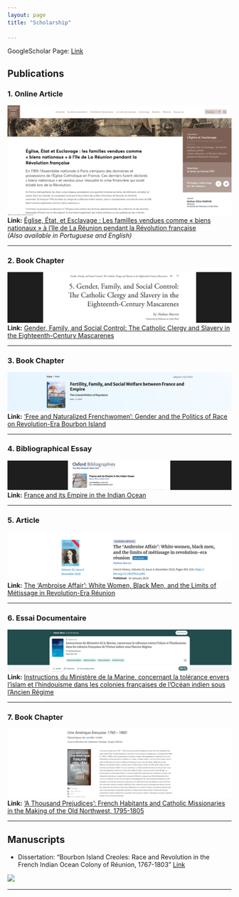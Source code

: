 ```yaml
---
layout: page
title: "Scholarship"

---
```



GoogleScholar Page: [Link](https://scholar.google.com/citations?user=8jtmeYUAAAAJ&amp;hl=en)

## Publications

### 1. Online Article
![pub1](pub1.png)
**Link:** [Église, État, et Esclavage : Les familles vendues comme « biens nationaux » à l’île de La Réunion pendant la Révolution française](https://www.portail-esclavage-reunion.fr/documentaires/l-esclavage/leglise-et-lesclavage/eglise-etat-et-esclavage-les-familles-vendues-comme-biens-nationaux-a-lile-de-la-reunion-pendant-la-revolution-francaise/)  
*(Also available in Portuguese and English)*

---

### 2. Book Chapter
![pub2](pub2.png)
**Link:** [Gender, Family, and Social Control: The Catholic Clergy and Slavery in the Eighteenth-Century Mascarenes](https://drive.google.com/file/d/1wrS2phtMkgjha5g6sPnsUbgIQzGT8S3Z/view?usp=sharing)

---

### 3. Book Chapter
![pub3](pub3.png)
**Link:** [‘Free and Naturalized Frenchwomen’: Gender and the Politics of Race on Revolution-Era Bourbon Island](https://drive.google.com/file/d/1ro_OSNdbyXvhlbsgDIOxa0Bu_vPYurnD/view?usp=sharing)

---

### 4. Bibliographical Essay
![pub4](pub4.png)
**Link:** [France and its Empire in the Indian Ocean](https://drive.google.com/file/d/1E-aXR8FHurDIJGhWrcERDPEunQA0EhkR/view?usp=sharing)

---

### 5. Article
![pub5](pub5.png)
**Link:** [The ‘Ambroise Affair’: White Women, Black Men, and the Limits of Métissage in Revolution-Era Réunion](https://drive.google.com/file/d/13HDaWQDQkAgnthVORFdYn4tqqhlsAguF/view?usp=sharing)

---

### 6. Essai Documentaire
![pub6](pub6.png)
**Link:** [Instructions du Ministère de la Marine, concernant la tolérance envers l’islam et l’hindouisme dans les colonies françaises de l’Océan indien sous l’Ancien Régime](https://www.cairn.info/revue-outre-mers-2015-2-page-285.htm)

---

### 7. Book Chapter
![pub7](pub7.png)
**Link:** [‘A Thousand Prejudices’: French Habitants and Catholic Missionaries in the Making of the Old Northwest, 1795-1805](https://drive.google.com/file/d/11tlLSyZsk0CGviQG3r8ItdsuyUudYvXS/view?usp=sharing)

---



## Manuscripts

- Dissertation: “Bourbon Island Creoles: Race and Revolution in the French Indian Ocean Colony of Réunion, 1767-1803” [Link](https://drive.google.com/file/d/1ywHXi5mUUO-OqxAZwqNq_DLvdJ8_UHwt/view?usp=drive_link)
  
<img src="{{ site.baseurl }}/montstmichel.gif">    

---
